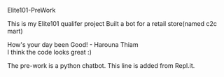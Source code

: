 Elite101-PreWork

This is my Elite101 qualifer project
Built a bot for a retail store(named c2c mart)

How's your day been
Good! - Harouna Thiam <br>
I think the code looks great :) 

The pre-work is a python chatbot.
This line is added from Repl.it.